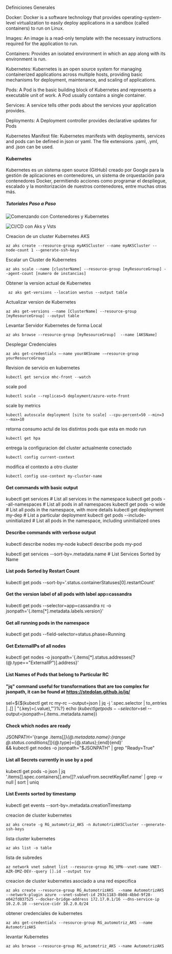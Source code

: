 Definiciones Generales

Docker: Docker is a software technology that provides operating-system-level virtualization to easily deploy applications in a sandbox (called containers) to run on Linux.

Images: An image is a read-only template with the necessary instructions required for the application to run.

Containers: Provides an isolated environment in which an app along with its environment is run.

Kubernetes: Kubernetes is an open source system for managing containerized applications across multiple hosts, providing basic mechanisms for deployment, maintenance, and scaling of applications.

Pods: A Pod is the basic building block of Kubernetes and represents a executable unit of work. A Pod usually contains a single container.

Services: A service tells other pods about the services your application provides.

Deployments: A Deployment controller provides declarative updates for Pods

Kubernetes Manifest file: Kubernetes manifests with deployments, services and pods can be defined in json or yaml. The file extensions .yaml, .yml, and .json can be used.


#### Kubernetes

Kubernetes es un sistema open source (GitHub) creado por Google para la gestión de aplicaciones en contenedores, un sistema de 
orquestación para contenedores Docker, permitiendo acciones como programar el despliegue, escalado y
la monitorización de nuestros contenedores, entre muchas otras más.



##### Tutoriales Paso a Paso



![Comenzando con Contenedores y Kubernetes](https://github.com/Azure/blackbelt-aks-hackfest/tree/master/labs/day1-labs)



![CI/CD con Aks y Vsts](https://almvm.azurewebsites.net/labs/vstsextend/kubernetes/)


Creacion de un cluster Kubernetes AKS

``` az aks create --resource-group myAKSCluster --name myAKSCluster --node-count 1 --generate-ssh-keys ```


Escalar un Cluster de Kubernetes

``` az aks scale --name [clusterName] --resource-group [myResourceGroup] --agent-count [numero de instancias] ```

Obtener la version actual de Kubernetes

```  az aks get-versions --location westus --output table ```

Actualizar version de Kubernetes

``` az aks get-versions --name [ClusterName] --resource-group [myResourceGroup] --output table ```


Levantar Servidor Kubernetes de forma Local

``` az aks browse --resource-group [myResourceGroup]  --name [AKSName]  ```


Desplegar Credenciales 

``` az aks get-credentials –-name yourAKSname -–resource-group yourResourceGroup  ```

Revision de servicio en kubernetes

``` kubectl get service mhc-front --watch ```

 scale pod
 
``` kubectl scale --replicas=5 deployment/azure-vote-front ```

scale by metrics

``` kubectl autoscale deployment [site to scale] --cpu-percent=50 --min=3 --max=10 ```

retorna consumo actul de los distintos pods que esta en modo run

``` kubectl get hpa  ```


entrega la configuracion del cluster actualmente conectado

``` kubectl config current-context  ```

modifica el contexto a otro cluster

``` kubectl config use-context my-cluster-name ```

#### Get commands with basic output
kubectl get services                          # List all services in the namespace
kubectl get pods --all-namespaces             # List all pods in all namespaces
kubectl get pods -o wide                      # List all pods in the namespace, with more details
kubectl get deployment my-dep                 # List a particular deployment
kubectl get pods --include-uninitialized      # List all pods in the namespace, including uninitialized ones

#### Describe commands with verbose output
kubectl describe nodes my-node
kubectl describe pods my-pod

kubectl get services --sort-by=.metadata.name # List Services Sorted by Name

#### List pods Sorted by Restart Count
kubectl get pods --sort-by='.status.containerStatuses[0].restartCount'

#### Get the version label of all pods with label app=cassandra
kubectl get pods --selector=app=cassandra rc -o \
  jsonpath='{.items[*].metadata.labels.version}'

#### Get all running pods in the namespace
kubectl get pods --field-selector=status.phase=Running

#### Get ExternalIPs of all nodes
kubectl get nodes -o jsonpath='{.items[*].status.addresses[?(@.type=="ExternalIP")].address}'

#### List Names of Pods that belong to Particular RC
#### "jq" command useful for transformations that are too complex for jsonpath, it can be found at https://stedolan.github.io/jq/
sel=${$(kubectl get rc my-rc --output=json | jq -j '.spec.selector | to_entries | .[] | "\(.key)=\(.value),"')%?}
echo $(kubectl get pods --selector=$sel --output=jsonpath={.items..metadata.name})

#### Check which nodes are ready
JSONPATH='{range .items[*]}{@.metadata.name}:{range @.status.conditions[*]}{@.type}={@.status};{end}{end}' \
 && kubectl get nodes -o jsonpath="$JSONPATH" | grep "Ready=True"

#### List all Secrets currently in use by a pod
kubectl get pods -o json | jq '.items[].spec.containers[].env[]?.valueFrom.secretKeyRef.name' | grep -v null | sort | uniq

#### List Events sorted by timestamp
kubectl get events --sort-by=.metadata.creationTimestamp



creacion de cluster kubernetes

```az aks create -g RG_automotriz_AKS -n AutomotrizAKSCluster --generate-ssh-keys ```

lista cluster kubernetes

```az aks list -o table ```


lista de subredes

```az network vnet subnet list --resource-group RG_VPN--vnet-name VNET-AZR-DMZ-DEV--query [].id --output tsv```

creacion de cluster kubernetes asociado a una red especifica

``` az aks create --resource-group RG_AutomotrizAKS  --name AutomotrizAKS  --network-plugin azure --vnet-subnet-id 293c1183-8b08-4bbd-9f28-e042fd037525 --docker-bridge-address 172.17.0.1/16 --dns-service-ip 10.2.0.10 --service-cidr 10.2.0.0/24 ```

obtener credenciales de kubernetes

``` az aks get-credentials --resource-group RG_automotriz_AKS --name AutomotrizAKS ```

levantar Kubernetes

```az aks browse --resource-group RG_automotriz_AKS --name AutomotrizAKS ```
